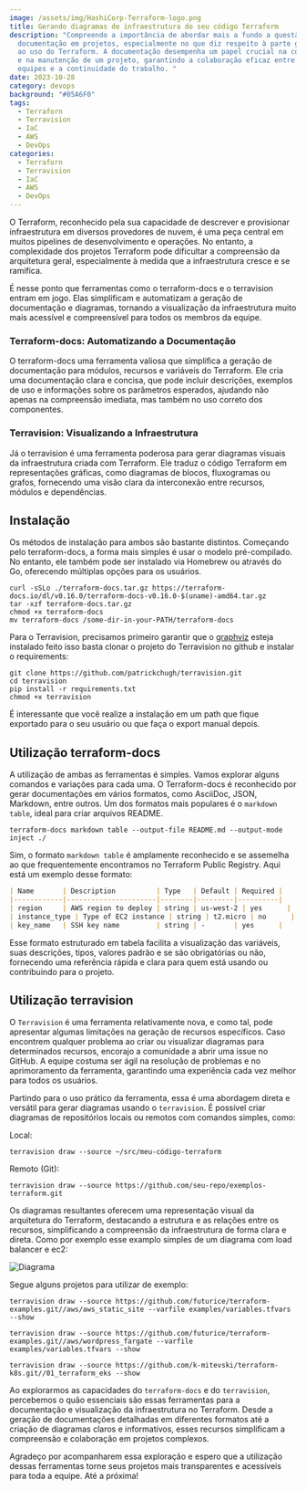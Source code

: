 ```yaml
---
image: /assets/img/HashiCorp-Terraform-logo.png
title: Gerando diagramas de infraestrutura do seu código Terraform
description: "Compreendo a importância de abordar mais a fundo a questão da
  documentação em projetos, especialmente no que diz respeito à parte gráfica e
  ao uso do Terraform. A documentação desempenha um papel crucial na compreensão
  e na manutenção de um projeto, garantindo a colaboração eficaz entre as
  equipes e a continuidade do trabalho. "
date: 2023-10-28
category: devops
background: "#05A6F0"
tags:
  - Terraforn
  - Terravision
  - IaC
  - AWS
  - DevOps
categories:
  - Terraforn
  - Terravision
  - IaC
  - AWS
  - DevOps
---
```

O Terraform, reconhecido pela sua capacidade de descrever e provisionar infraestrutura em diversos provedores de nuvem, é uma peça central em muitos pipelines de desenvolvimento e operações. No entanto, a complexidade dos projetos Terraform pode dificultar a compreensão da arquitetura geral, especialmente à medida que a infraestrutura cresce e se ramifica.

É nesse ponto que ferramentas como o terraform-docs e o terravision entram em jogo. Elas simplificam e automatizam a geração de documentação e diagramas, tornando a visualização da infraestrutura muito mais acessível e compreensível para todos os membros da equipe.

### Terraform-docs: Automatizando a Documentação

O terraform-docs uma ferramenta valiosa que simplifica a geração de documentação para módulos, recursos e variáveis do Terraform. Ele cria uma documentação clara e concisa, que pode incluir descrições, exemplos de uso e informações sobre os parâmetros esperados, ajudando não apenas na compreensão imediata, mas também no uso correto dos componentes.

### Terravision: Visualizando a Infraestrutura

Já o terravision é uma ferramenta poderosa para gerar diagramas visuais da infraestrutura criada com Terraform. Ele traduz o código Terraform em representações gráficas, como diagramas de blocos, fluxogramas ou grafos, fornecendo uma visão clara da interconexão entre recursos, módulos e dependências.

## Instalação

Os métodos de instalação para ambos são bastante distintos. Começando pelo terraform-docs, a forma mais simples é usar o modelo pré-compilado. No entanto, ele também pode ser instalado via Homebrew ou através do Go, oferecendo múltiplas opções para os usuários.

```
curl -sSLo ./terraform-docs.tar.gz https://terraform-docs.io/dl/v0.16.0/terraform-docs-v0.16.0-$(uname)-amd64.tar.gz
tar -xzf terraform-docs.tar.gz
chmod +x terraform-docs
mv terraform-docs /some-dir-in-your-PATH/terraform-docs
```

Para o Terravision, precisamos primeiro garantir que o [graphviz](https://graphviz.org/download/) esteja instalado feito isso basta clonar o projeto do Terravision no github e instalar o requirements: 

```
git clone https://github.com/patrickchugh/terravision.git
cd terravision
pip install -r requirements.txt
chmod +x terravision
```

É ﻿interessante que você realize a instalação em um path que fique exportado para o seu usuário ou que faça o export manual depois.

## Utilização terraform-docs

A utilização de ambas as ferramentas é simples. Vamos explorar alguns comandos e variações para cada uma. O Terraform-docs é reconhecido por gerar documentações em vários formatos, como AsciiDoc, JSON, Markdown, entre outros. Um dos formatos mais populares é o `markdown table`, ideal para criar arquivos README.

```
terraform-docs markdown table --output-file README.md --output-mode inject ./
```

Sim, o formato `markdown table` é amplamente reconhecido e se assemelha ao que frequentemente encontramos no Terraform Public Registry. Aqui está um exemplo desse formato:

```markdown
| Name       | Description          | Type   | Default | Required |
|------------|----------------------|--------|---------|----------|
| region     | AWS region to deploy | string | us-west-2 | yes      |
| instance_type | Type of EC2 instance | string | t2.micro | no      |
| key_name   | SSH key name         | string | -       | yes      |
```

Esse formato estruturado em tabela facilita a visualização das variáveis, suas descrições, tipos, valores padrão e se são obrigatórias ou não, fornecendo uma referência rápida e clara para quem está usando ou contribuindo para o projeto.

## Utilização terravision

O `Terravision` é uma ferramenta relativamente nova, e como tal, pode apresentar algumas limitações na geração de recursos específicos. Caso encontrem qualquer problema ao criar ou visualizar diagramas para determinados recursos, encorajo a comunidade a abrir uma issue no GitHub. A equipe costuma ser ágil na resolução de problemas e no aprimoramento da ferramenta, garantindo uma experiência cada vez melhor para todos os usuários. 

Partindo para o uso prático da ferramenta, essa é uma abordagem direta e versátil para gerar diagramas usando o `terravision`. É possível criar diagramas de repositórios locais ou remotos com comandos simples, como:

Local:

```
terravision draw --source ~/src/meu-código-terraform
```

Remoto (Git):

```
terravision draw --source https://github.com/seu-repo/exemplos-terraform.git
```

Os diagramas resultantes oferecem uma representação visual da arquitetura do Terraform, destacando a estrutura e as relações entre os recursos, simplificando a compreensão da infraestrutura de forma clara e direta. Como por exemplo esse examplo simples de um diagrama com load balancer e ec2:

![Diagrama](/assets/img/terravision.png)

Segue alguns projetos para utilizar de exemplo:

```
terravision draw --source https://github.com/futurice/terraform-examples.git//aws/aws_static_site --varfile examples/variables.tfvars --show

terravision draw --source https://github.com/futurice/terraform-examples.git//aws/wordpress_fargate --varfile examples/variables.tfvars --show

terravision draw --source https://github.com/k-mitevski/terraform-k8s.git//01_terraform_eks --show
```

Ao explorarmos as capacidades do `terraform-docs` e do `terravision`, percebemos o quão essenciais são essas ferramentas para a documentação e visualização da infraestrutura no Terraform. Desde a geração de documentações detalhadas em diferentes formatos até a criação de diagramas claros e informativos, esses recursos simplificam a compreensão e colaboração em projetos complexos. 

Agradeço por acompanharem essa exploração e espero que a utilização dessas ferramentas torne seus projetos mais transparentes e acessíveis para toda a equipe. Até a próxima!